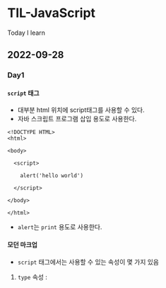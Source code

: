 # TIL-JavaScript
Today I learn

## 2022-09-28
### Day1
#### `script` 태그
- 대부분 html 위치에 script태그를 사용할 수 있다. 
- 자바 스크립트 프로그램 삽입 용도로 사용한다.
```
<!DOCTYPE HTML>
<html>

<body>

  <script>

    alert('hello world')

  </script>

</body>

</html>
```
* `alert`는 `print` 용도로 사용한다.

#### 모던 마크업

- `script` 태그에서는 사용할 수 있는 속성이 몇 가지 있음
1. `type` 속성 : <script type = ...>
- HTML4에서는 vb와 같은 script가 기본인 브라우저가 있었지만, HTML5에서는 JavaScript가 기본이기 때문에 
속성의 의미가 달라졌다.
2. `language` 속성 : <script language = ...>
- 스크립트 언어를 나타내는 속성
- 현재는 JavaScript가 기본 언어이기 때문에 사용할 필요는 없다
*예시
```
<script type = "text/javascript"><!-- 주석>
//--><script>
```

## 2022-09-29
### Day2
#### 외부 스크립트
```
<script src = "filePath.js"></script>
```
- 스크립트의 양이 많을 경우 소분화하여 외부 스크립트를 불러오는 식으로 사용한다
- HTML 내 스크립트를 사용하는 경우는 간단한 코드일 경우이다
- 여러 스크립트를 삽입하는 경우 다음과 같이 여러 번 코드를 입력한다
```
<script src = "filePath1.js"></script>
<script src = "filePath2.js"></script>
...
```
  
#### 코드 구조

##### 문(Statement)
- 명령어와 문법 구조의 단위
- 각 Statement는 가독성을 위해 서로 다른 줄에 쓴다
  
##### 세미콜론(semicolon)
- 각 Statement의 끝을 의미함
- 줄바꿈 시 `세미콜론 자동 삽입(automatic semicolon insertion)`이 발생한다.
* 세미콜론 자동 삽입은 불완전한 표현식에는 작동하지 않는다.
  
##### 주석(comment)
- 개발자가 작성한 코드의 의도를 보여주기 위한 것
- `//`는 한 줄 주석, `/*...*/`은 여러 줄 주석
- 항상 주석을 다는 습관을 들이는 것이 중요함

## 2022-09-30
### Day3
#### use strict
- 스크립트 전체를 모던화 시켜주는 명령어
- 최상단에 위치시키면 코드 전체를 use strict모드로 활성화시켜준다
```
"use strict"
```
`use strict`를 활성화하면 취소시키는 방법은 없다
##### 브라우즈 콘솔을 사용하는 경우
- 엄격 모드 활성화 : `use strict`를 친 후, `Shift` + `Enter`을 눌러주고 코드를 작성하면 활성화 된다.
* `use strict`는 클래스와 모듈을 사용한다면 생략가능

#### 변수와 상수  
##### 변수
- JavaScript에서는 변수를 `let`함수를 이용해서 선언한다.
```
  let x;
  x = 6; // x에 6 데이터 할당해라
  
  alert(x); // x를 출력해라
```
- 한 줄에 `let`과 데이터 할당 가능
```
  let x = 6;
  alert(x)
  ```
* 가독성을 위해서 한 줄에는 변수 하나씩 선언하기

##### 변수 명명 규칙
- 카멜 표기법(camelCase)을 흔히 사용한다. ex) myName, itemPrice, ...
- 변수명에 `$`와 `_`도 사용 가능하다
- 예약어(let, reture, class 등..)은 JavaScript에서 사용하고 있기 때문에 변수명으로 사용할 수 없다
  * 참고 : `use strict`를 사용하지 않는 경우, `let`함수를 사용하지 않고 구버전 스크립트와 호환이 가능하다
  1. 변수를 명명할 때는 항상 유지보수를 고려해서 명명한다 
  2. 규칙을 따르거나 정하면 좋다 
  3. 너무 간결한 변수명은 혼란을 일으킬 수 있다
  
##### 상수
- 변하지 않는 수를 할당할 때는 `let`대신  `const`를 사용
```
  const pi = 3.14159265359 // pi의 값
```
- 상수는 변수와 다른 대문자와 `_`를 이용해서 명명

## 2022-10-02
### Day3
#### 자료형
- JavaScript에는 8가지 기본 자료형이 있다
- 데이터의 타입에 맞게 자료형을 설정해줘야 한다

##### 숫자형
- 정수와 부동소수점 숫자를 나타낸다
- 숫자형과 관련된 연산자 : `*`, `/`, `+`, `-`, `%`
- 특수 숫자 값 : `Infinity`, -`-Infinity`, `NaN`
  
* BigInt
- 숫자형과 달리 길이와 상관없이 정수를 표현할 수 있게 하는 자료형
- 숫자 뒤에 `n`을 붙여서 만들 수 있다.
*참고 : Firefox, Chrome, Edge, Safari같은 브라우저에서는 지원하나, IE에서는 지원하지 않음 (2022-08-13기준)
  
##### 문자형
- 따옴표(")로 문자형으로 나타내고자 하는 데이터를 묶어주면 문자열로 표현할 수 있다
```
  let name = "Sangwon";// name에 Sangwon이라는 변수 저장
  alert(name); // Sangwon
```
- `${...}`을 이용해 다음과 같이 조합도 가능하다
- 이 경우 숫자도 조합가능하다!
```
  alert("My name is,${name}"); // My name is Sangwon
```
